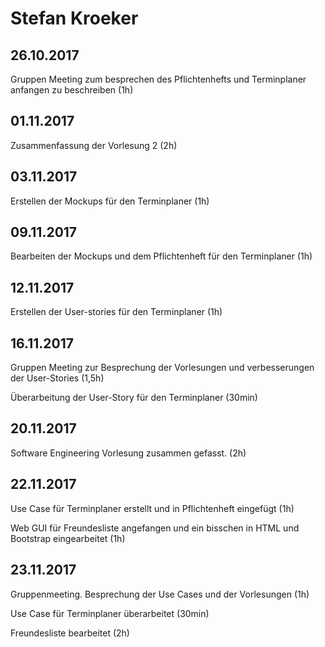 # Stefan Kroeker

## 26.10.2017

Gruppen Meeting zum besprechen des Pflichtenhefts und Terminplaner anfangen zu beschreiben (1h)

## 01.11.2017

Zusammenfassung der Vorlesung 2 (2h)

## 03.11.2017

Erstellen der Mockups für den Terminplaner (1h)

## 09.11.2017

Bearbeiten der Mockups und dem Pflichtenheft für den Terminplaner (1h)

## 12.11.2017

Erstellen der User-stories für den Terminplaner (1h)

## 16.11.2017

Gruppen Meeting zur Besprechung der Vorlesungen und verbesserungen der User-Stories (1,5h)

Überarbeitung der User-Story für den Terminplaner (30min)

## 20.11.2017

Software Engineering Vorlesung zusammen gefasst. (2h)

## 22.11.2017

Use Case für Terminplaner erstellt und in Pflichtenheft eingefügt (1h)

Web GUI für Freundesliste angefangen und ein bisschen in HTML und Bootstrap eingearbeitet (1h)

## 23.11.2017

Gruppenmeeting. Besprechung der Use Cases und der Vorlesungen (1h) 

Use Case für Terminplaner überarbeitet (30min)

Freundesliste bearbeitet (2h)